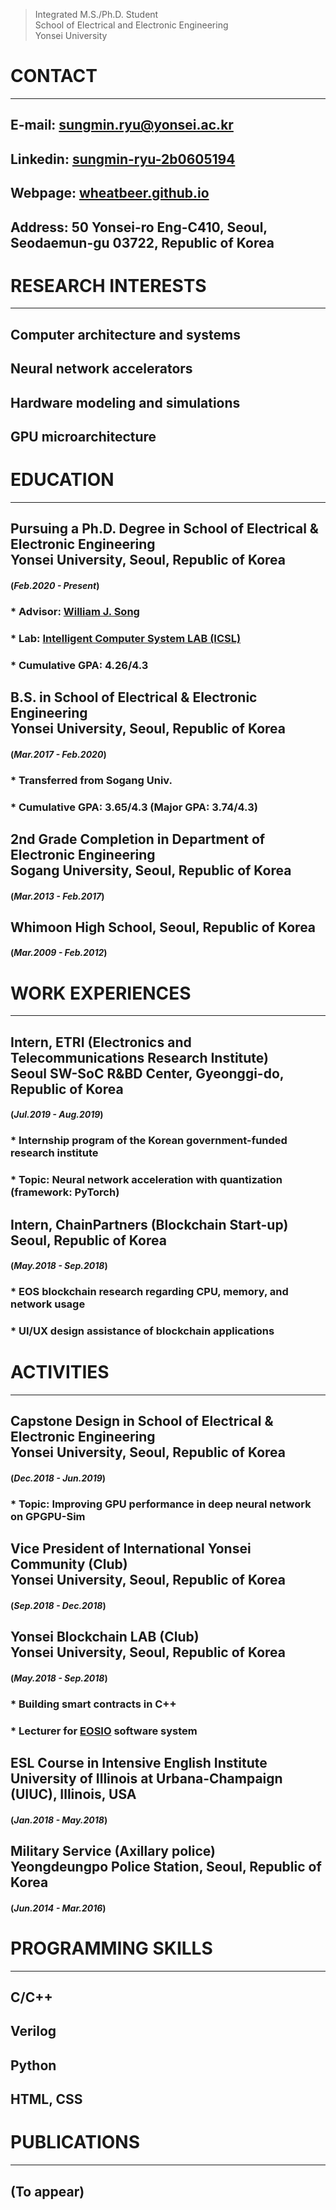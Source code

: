 > Integrated M.S./Ph.D. Student <br>
School of Electrical and Electronic Engineering <br>
Yonsei University

# CONTACT
* * *
## **E-mail**: sungmin.ryu@yonsei.ac.kr
## **Linkedin**: <a href="https://www.linkedin.com/in/sungmin-ryu-2b0605194/" target="_blank">sungmin-ryu-2b0605194</a>
## **Webpage**: <a href="https://wheatbeer.github.io" target="_blank">wheatbeer.github.io</a>
## **Address**: 50 Yonsei-ro Eng-C410, Seoul, Seodaemun-gu 03722, Republic of Korea

# RESEARCH INTERESTS
* * *
## Computer architecture and systems
## Neural network accelerators
## Hardware modeling and simulations
## GPU microarchitecture

# EDUCATION
* * *
## **Pursuing a Ph.D. Degree in School of Electrical & Electronic Engineering <br> Yonsei University, Seoul, Republic of Korea** 
#### (*Feb.2020 - Present*)
### * Advisor: <a href="https://sites.google.com/site/wjhsong" target="_blank">William J. Song</a>
### * Lab: <a href="https://icsl.yonsei.ac.kr/" target="_blank">Intelligent Computer System LAB (ICSL)</a>
### * Cumulative GPA: 4.26/4.3
## **B.S. in School of Electrical & Electronic Engineering <br> Yonsei University, Seoul, Republic of Korea**
#### (*Mar.2017 - Feb.2020*)
### * Transferred from Sogang Univ.
### * Cumulative GPA: 3.65/4.3 (Major GPA: 3.74/4.3)
## **2nd Grade Completion in Department of Electronic Engineering <br> Sogang University, Seoul, Republic of Korea** 
#### (*Mar.2013 - Feb.2017*)
## **Whimoon High School, Seoul, Republic of Korea** 
#### (*Mar.2009 - Feb.2012*)

# WORK EXPERIENCES
* * *
## **Intern, ETRI (Electronics and Telecommunications Research Institute) <br> Seoul SW-SoC R&BD Center, Gyeonggi-do, Republic of Korea** 
#### (*Jul.2019 - Aug.2019*)
### * Internship program of the Korean government-funded research institute
### * Topic: Neural network acceleration with quantization (framework: PyTorch)
## **Intern, ChainPartners (Blockchain Start-up) <br> Seoul, Republic of Korea** 
#### (*May.2018 - Sep.2018*)
### * EOS blockchain research regarding CPU, memory, and network usage
### * UI/UX design assistance of blockchain applications

# ACTIVITIES
* * *
## **Capstone Design in School of Electrical & Electronic Engineering <br> Yonsei University, Seoul, Republic of Korea**
#### (*Dec.2018 - Jun.2019*)
### * Topic: Improving GPU performance in deep neural network on GPGPU-Sim
## **Vice President of International Yonsei Community (Club) <br> Yonsei University, Seoul, Republic of Korea**
#### (*Sep.2018 - Dec.2018*)
## **Yonsei Blockchain LAB (Club) <br> Yonsei University, Seoul, Republic of Korea**
#### (*May.2018 - Sep.2018*)
### * Building smart contracts in C++
### * Lecturer for <a href="https://github.com/EOSIO" target="_blank">EOSIO</a> software system
## **ESL Course in Intensive English Institute <br> University of Illinois at Urbana-Champaign (UIUC), Illinois, USA**
#### (*Jan.2018 - May.2018*)
## **Military Service (Axillary police) <br> Yeongdeungpo Police Station, Seoul, Republic of Korea**
#### (*Jun.2014 - Mar.2016*)

# PROGRAMMING SKILLS
* * *
## C/C++
## Verilog
## Python
## HTML, CSS

# PUBLICATIONS
* * *
## **(To appear)**
